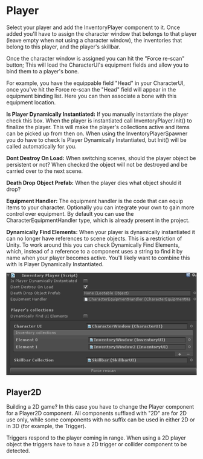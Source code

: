# Player

Select your player and add the InventoryPlayer component to it. Once added you'll have to assign the character window that belongs to that player (leave empty when not using a character window), the inventories that belong to this player, and the player's skillbar.

Once the character window is assigned you can hit the "Force re-scan" button; This will load the CharacterUI's equipment fields and allow you to bind them to a player's bone.

For example, you have the equippable field "Head" in your CharacterUI, once you've hit the Force re-scan the "Head" field will appear in the equipment binding list. Here you can then associate a bone with this equipment location.

**Is Player Dynamically Instantiated:** If you manually instantiate the player check this box. When the player is instantiated call InventoryPlayer.Init() to finalize the player. This will make the player's collections active and items can be picked up from then on. When using the InventoryPlayerSpawner you do have to check Is Player Dynamically Instantiated, but Init() will be called automatically for you.

**Dont Destroy On Load:** When switching scenes, should the player object be persistent or not? When checked the object will not be destroyed and be carried over to the next scene.

**Death Drop Object Prefab:** When the player dies what object should it drop?

**Equipment Handler:** The equipment handler is the code that can equip items to your character. Optionally you can integrate your own to gain more control over equipment. By default you can use the CharacterEquipmentHandler type, which is already present in the project.

**Dynamically Find Elements:** When your player is dynamically instantiated it can no longer have references to scene objects. This is a restriction of Unity. To work around this you can check Dynamically Find Elements, which, instead of a reference to a component uses a string to find it by name when your player becomes active. You'll likely want to combine this with Is Player Dynamically Instantiated.

![](Assets/InventoryPlayer.png)

## Player2D

Building a 2D game? In this case you have to change the Player component for a Player2D component. All components suffixed with "2D" are for 2D use only, while some components with no suffix can be used in either 2D or in 3D (for example, the Trigger).

Triggers respond to the player coming in range. When using a 2D player object the triggers have to have a 2D trigger or collider component to be detected.